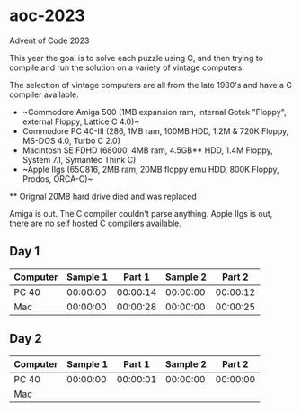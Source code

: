 # aoc-2023
Advent of Code 2023

This year the goal is to solve each puzzle using C, and then trying to compile and run the solution on a variety of vintage computers.

The selection of vintage computers are all from the late 1980's and have a C compiler available.

- ~Commodore Amiga 500 (1MB expansion ram, internal Gotek "Floppy", external Floppy, Lattice C 4.0)~
- Commodore PC 40-III (286, 1MB ram, 100MB HDD, 1.2M & 720K Floppy, MS-DOS 4.0, Turbo C 2.0)
- Macintosh SE FDHD (68000, 4MB ram, 4.5GB** HDD, 1.4M Floppy, System 7.1, Symantec Think C)
- ~Apple IIgs (65C816, 2MB ram, 20MB floppy emu HDD, 800K Floppy, Prodos, ORCA-C)~

** Orignal 20MB hard drive died and was replaced

Amiga is out.  The C compiler couldn't parse anything.
Apple IIgs is out, there are no self hosted C compilers available.

## Day 1

| Computer | Sample 1 | Part 1 | Sample 2 | Part 2 |
|----------|----------|--------|----------|--------|
| PC 40    | 00:00:00 | 00:00:14 | 00:00:00 | 00:00:12 |
| Mac | 00:00:00 | 00:00:28 | 00:00:00 | 00:00:25 |

## Day 2

| Computer | Sample 1 | Part 1 | Sample 2 | Part 2 |
|----------|----------|--------|----------|--------|
| PC 40    | 00:00:00 | 00:00:01 | 00:00:00 | 00:00:00 |
| Mac |  |  |  |  |

